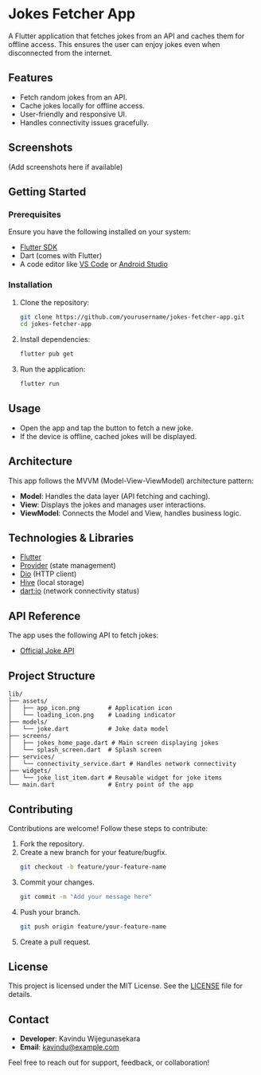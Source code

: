 # Jokes Fetcher App

A Flutter application that fetches jokes from an API and caches them for offline access. This ensures the user can enjoy jokes even when disconnected from the internet.

## Features

- Fetch random jokes from an API.
- Cache jokes locally for offline access.
- User-friendly and responsive UI.
- Handles connectivity issues gracefully.

## Screenshots

(Add screenshots here if available)

## Getting Started

### Prerequisites

Ensure you have the following installed on your system:

- [Flutter SDK](https://docs.flutter.dev/get-started/install)
- Dart (comes with Flutter)
- A code editor like [VS Code](https://code.visualstudio.com/) or [Android Studio](https://developer.android.com/studio)

### Installation

1. Clone the repository:

   ```bash
   git clone https://github.com/yourusername/jokes-fetcher-app.git
   cd jokes-fetcher-app
   ```

2. Install dependencies:

   ```bash
   flutter pub get
   ```

3. Run the application:

   ```bash
   flutter run
   ```

## Usage

- Open the app and tap the button to fetch a new joke.
- If the device is offline, cached jokes will be displayed.

## Architecture

This app follows the MVVM (Model-View-ViewModel) architecture pattern:

- **Model**: Handles the data layer (API fetching and caching).
- **View**: Displays the jokes and manages user interactions.
- **ViewModel**: Connects the Model and View, handles business logic.

## Technologies & Libraries

- [Flutter](https://flutter.dev/)
- [Provider](https://pub.dev/packages/provider) (state management)
- [Dio](https://pub.dev/packages/dio) (HTTP client)
- [Hive](https://pub.dev/packages/hive) (local storage)
- [dart:io](https://dart.dev/guides/libraries/library-tour#dartio) (network connectivity status)

## API Reference

The app uses the following API to fetch jokes:

- [Official Joke API](https://official-joke-api.appspot.com/random_joke)

## Project Structure

```plaintext
lib/
├── assets/
│   ├── app_icon.png        # Application icon
│   └── loading_icon.png    # Loading indicator
├── models/
│   └── joke.dart           # Joke data model
├── screens/
│   ├── jokes_home_page.dart # Main screen displaying jokes
│   └── splash_screen.dart  # Splash screen
├── services/
│   └── connectivity_service.dart # Handles network connectivity
├── widgets/
│   └── joke_list_item.dart # Reusable widget for joke items
└── main.dart               # Entry point of the app
```

## Contributing

Contributions are welcome! Follow these steps to contribute:

1. Fork the repository.
2. Create a new branch for your feature/bugfix.
   ```bash
   git checkout -b feature/your-feature-name
   ```
3. Commit your changes.
   ```bash
   git commit -m "Add your message here"
   ```
4. Push your branch.
   ```bash
   git push origin feature/your-feature-name
   ```
5. Create a pull request.

## License

This project is licensed under the MIT License. See the [LICENSE](LICENSE) file for details.

## Contact

- **Developer**: Kavindu Wijegunasekara
- **Email**: kavindu@example.com

Feel free to reach out for support, feedback, or collaboration!

